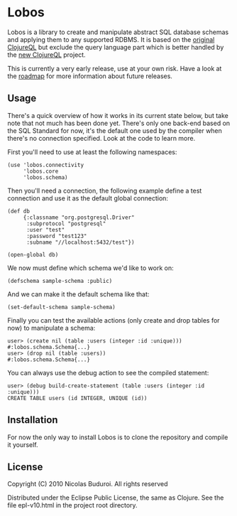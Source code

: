 # Lobos

Lobos is a library to create and manipulate abstract SQL database
schemas and applying them to any supported RDBMS. It is based on the
[original ClojureQL] but exclude the query language part which is better
handled by the [new ClojureQL] project.

This is currently a very early release, use at your own risk. Have a
look at the [roadmap] for more information about future releases.

## Usage

There's a quick overview of how it works in its current state below, but
take note that not much has been done yet. There's only one back-end
based on the SQL Standard for now, it's the default one used by the
compiler when there's no connection specified. Look at the code to learn
more.

First you'll need to use at least the following namespaces:
    
    (use 'lobos.connectivity
         'lobos.core
         'lobos.schema)

Then you'll need a connection, the following example define a test
connection and use it as the default global connection:
    
    (def db
         {:classname "org.postgresql.Driver"
          :subprotocol "postgresql"
          :user "test"
          :password "test123"
          :subname "//localhost:5432/test"})

    (open-global db)

We now must define which schema we'd like to work on:

    (defschema sample-schema :public)

And we can make it the default schema like that:

    (set-default-schema sample-schema)

Finally you can test the available actions (only create and drop tables
for now) to manipulate a schema:

    user> (create nil (table :users (integer :id :unique)))
    #:lobos.schema.Schema{...}
    user> (drop nil (table :users))
    #:lobos.schema.Schema{...}

You can always use the debug action to see the compiled statement:

    user> (debug build-create-statement (table :users (integer :id :unique)))
    CREATE TABLE users (id INTEGER, UNIQUE (id))

## Installation

For now the only way to install Lobos is to clone the repository and
compile it yourself.

## License

Copyright (C) 2010 Nicolas Buduroi. All rights reserved

Distributed under the Eclipse Public License, the same as Clojure. See
the file epl-v10.html in the project root directory.

[original ClojureQL]: http://gitorious.org/clojureql
[new ClojureQL]: https://github.com/LauJensen/clojureql
[roadmap]: https://github.com/budu/lobos/blob/master/roadmap.md
